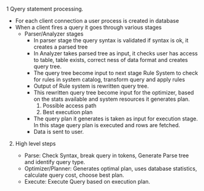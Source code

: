 1 Qyery statement processing.
  - For each client connection a user process is created in database
  - When a client fires a query it goes through various stages 
    - Parser/Analyzer stages
      - In parser stage the query syntax is validated if syntax is ok, it creates a parsed tree
      - In Analyzer takes parsed tree as input, it checks user has access to table, table exists, correct ness of data format and creates query tree.
      - The query tree become input to next stage Rule System to check for rules in system catalog, transform query and apply rules
      - Output of Rule system is rewritten query tree.
      - This rewritten query tree become input for the optimizer, based on the stats available and system resources it generates plan.
           1) Possible access path
           2) Best execution plan
      - The query plan it generates is taken as input for execution stage. In this stage query plan is executed and rows are fetched.
      - Data is sent to user.

2) High level steps

   - Parse: Check Syntax, break query in tokens, Generate Parse tree and identify query type.
   - Optimizer/Planner: Generates optimal plan, uses database statistics, calculate query cost, choose best plan.
   - Execute: Execute Query based on execution plan.

